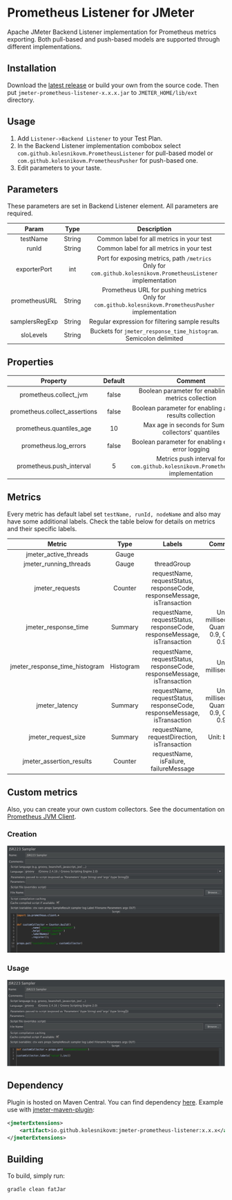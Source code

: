 # Prometheus Listener for JMeter

Apache JMeter Backend Listener implementation for Prometheus metrics exporting.
Both pull-based and push-based models are supported through different implementations.

## Installation

Download the [latest release](https://github.com/kolesnikovm/jmeter-prometheus-listener/releases/latest) or build your own from the source code.
Then put `jmeter-prometheus-listener-x.x.x.jar` to `JMETER_HOME/lib/ext` directory.

## Usage

1. Add `Listener->Backend Listener` to your Test Plan.
2. In the Backend Listener implementation combobox select `com.github.kolesnikovm.PrometheusListener` for pull-based model or `com.github.kolesnikovm.PrometheusPusher` for push-based one.
3. Edit parameters to your taste.

## Parameters

These parameters are set in Backend Listener element. All parameters are required.

| Param |  Type  |                                                     Description                                                      |
|:---:|:------:|:--------------------------------------------------------------------------------------------------------------------:|
| testName | String |                                      Common label for all metrics in your test                                       |
| runId | String |                                      Common label for all metrics in your test                                       |
| exporterPort |  int   | Port for exposing metrics, path `/metrics` <br/> Only for `com.github.kolesnikovm.PrometheusListener` implementation |
| prometheusURL | String |      Prometheus URL for pushing metrics <br/> Only for `com.github.kolesnikovm.PrometheusPusher` implementation      |
| samplersRegExp | String |                                   Regular expression for filtering sample results                                    |
| sloLevels | String |                          Buckets for `jmeter_response_time_histogram`. Semicolon delimited                           |

## Properties

| Property | Default |                                      Comment                                       |
| :---: |:-------:|:----------------------------------------------------------------------------------:|
| prometheus.collect_jvm |  false  |               Boolean parameter for enabling JVM metrics collection                |
| prometheus.collect_assertions |  false  |            Boolean parameter for enabling assertion results collection             |
| prometheus.quantiles_age |   10    |                Max age in seconds for Summary collectors' quantiles                |
| prometheus.log_errors |  false  |               Boolean parameter for enabling extended error logging                |
| prometheus.push_interval |    5    | Metrics push interval for `com.github.kolesnikovm.PrometheusPusher` implementation |

## Metrics

Every metric has default label set `testName, runId, nodeName` and also may have some additional labels. Check the table below for details on metrics and their specific labels.

|             Metric             |   Type    | Labels | Comment |
|:------------------------------:|:---------:| :---: | :---: |
|     jmeter_active_threads      |   Gauge   | | |
|     jmeter_running_threads     |   Gauge   | threadGroup | |
|        jmeter_requests         |  Counter  | requestName, requestStatus, responseCode, responseMessage, isTransaction | |
|      jmeter_response_time      |  Summary  | requestName, requestStatus, responseCode, responseMessage, isTransaction | Unit: milliseconds<br/> Quantiles: 0.9, 0.95, 0.99 |
| jmeter_response_time_histogram | Histogram |requestName, requestStatus, responseCode, responseMessage, isTransaction | Unit: milliseconds |
|         jmeter_latency         |  Summary  | requestName, requestStatus, responseCode, responseMessage, isTransaction | Unit: milliseconds<br/> Quantiles: 0.9, 0.95, 0.99 |
|      jmeter_request_size       |  Summary  | requestName, requestDirection, isTransaction | Unit: bytes |
|    jmeter_assertion_results    |  Counter  | requestName, isFailure, failureMessage | |

## Custom metrics

Also, you can create your own custom collectors. See the documentation on [Prometheus JVM Client](https://github.com/prometheus/client_java).

### Creation

![Custom collector creation](/docs/images/collector_creation.jpeg?raw=true)

### Usage

![Custom collector usage](/docs/images/collector_usage.jpeg?raw=true)

## Dependency

Plugin is hosted on Maven Central. You can find dependency [here](https://search.maven.org/artifact/io.github.kolesnikovm/jmeter-prometheus-listener). Example use with [jmeter-maven-plugin](https://github.com/jmeter-maven-plugin/jmeter-maven-plugin):

```xml
<jmeterExtensions>
    <artifact>io.github.kolesnikovm:jmeter-prometheus-listener:x.x.x</artifact>
</jmeterExtensions>
```

## Building

To build, simply run:

```bash
gradle clean fatJar
```